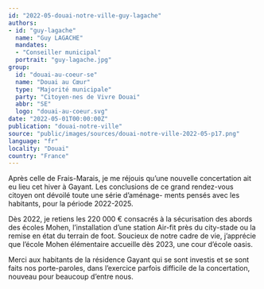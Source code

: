 ```yaml
---
id: "2022-05-douai-notre-ville-guy-lagache"
authors:
- id: "guy-lagache"
  name: "Guy LAGACHE"
  mandates: 
  - "Conseiller municipal"
  portrait: "guy-lagache.jpg"
group:
  id: "douai-au-coeur-se"
  name: "Douai au Cœur"
  type: "Majorité municipale"
  party: "Citoyen·nes de Vivre Douai"
  abbr: "SE"
  logo: "douai-au-coeur.svg"
date: "2022-05-01T00:00:00Z"
publication: "douai-notre-ville"
source: "public/images/sources/douai-notre-ville-2022-05-p17.png"
language: "fr"
locality: "Douai"
country: "France"
---
```


Après celle de Frais-Marais, je me réjouis qu’une nouvelle concertation ait eu lieu cet hiver à Gayant. Les conclusions de ce grand rendez-vous citoyen ont dévoilé toute une série d’aménage-
ments pensés avec les habitants, pour la période 2022-2025.

Dès 2022, je retiens les 220 000 € consacrés à la sécurisation des abords des écoles Mohen, l’installation d’une station Air-fit près du city-stade ou la remise en état du terrain de foot. Soucieux de notre cadre de vie, j’apprécie que l’école Mohen élémentaire accueille dès 2023, une cour d’école oasis.

Merci aux habitants de la résidence Gayant qui se sont investis et se sont faits nos porte-paroles, dans l’exercice parfois difficile de la concertation, nouveau pour beaucoup d’entre nous.
